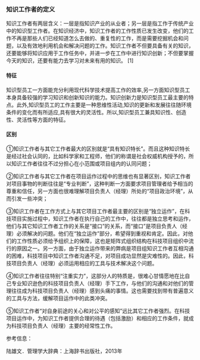 ### 知识工作者的定义





知识工作者有两层含义：一层是指知识产业的从业者；另一层是指工作于传统产业中的知识型工作者。在知识经济中，知识工作者的工作性质已发生改变，他们的工作不再是那些人们已经知道怎么去做的、重复性的工作，而是需要挖掘机会和问题，以及有效地利用机会和解决问题的工作。知识工作者不但要具备有关的知识，还要能够将知识应用于工作任务中，并进一步在工作中进行知识创新；不但要掌握今天的知识，还要有能力去学习对未来有用的知识。 [1]

#### 特征

知识型员工一方面能充分利用现代科学技术提高工作的效率,另一方面知识型员工本身具备较强的学习知识和创新知识的能力。知识创新力是知识型员工最主要的特点。此外,知识型员工的工作主要是一种思维性活动,知识的更新和发展往往随环境条件的变化而有所适应,具有很大的灵活性。所以,知识型员工兼具知识性、创造性、灵活性等方面的特征。

#### 区别

①知识工作者与其它工作者最大的区别就是“具有知识特长”。而且这种知识特长是经过社会认同的，比如科学家和工程师，他们的称谓是社会权威机构授予的，所以知识工作者往往不过分担心在小范围或项目组内的认同问题；

②知识工作者与其它工作者在项目运作过程中的思维也有显著区别，知识工作者对项目事物的判断往往是“专业判断”，这种判断一方面要求项目管理者给予相当的尊重和信任，另一方面也很难理解项目负责人（经理）所处的“项目政治环境”，从而引发一些冲突；

③知识工作者在工作方式上与其它项目工作者最主要的区别是“独立运作”，在科技项目实施过程中，知识工作者在执行自己的工作中，往往都是独立思考和运作，他们与其它知识工作者工作的关系是“接口”的关系，而“接口”是项目负责人（经理）必须解决的问题。他们在“独立运作”部分，希望得到重视和肯定。因此，对他们的工作性质必须给予组织上的保障，这也是矩阵式组织结构在科技项目组织中流行的原因之一。另一方面，由于独立运作带来的弊病是项目组知识工作者互相沟通的困难，科技项目中知识工作者沟通不足，对项目成功显然是灾难性的。因此，科技项目负责人（经理）必须运用相应的工具与技术解决这个问题。

④知识工作者往往特别“注重实力”，这部分人的特质是，很难心甘情愿地在比自己专业知识逊色的科技项目负责人（经理）手下工作，与他们的沟通和对他们的管理往往成为科技项目负责人（经理）感到头痛的事情。这也需要找到带有普遍意义的工具与方法，缓解项目运作中的此类冲突。

⑤知识工作者“对自身前途的关心和对公平的感知”远比其它工作者强烈。在科技项目运作中，为知识工作者提供合理的待遇（包括激励）和相应的工作条件，就成为科技项目负责人（经理）主要的经常性工作。



参考信息：

陆雄文．管理学大辞典：上海辞书出版社，2013年